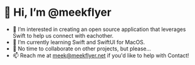 # 👋 Hi, I’m @meekflyer
- 👀 I’m interested in creating an open source application that leverages Swift to help us connect with eachother. 
- 🌱 I’m currently learning Swift and SwiftUI for MacOS.
- 💞️ No time to collaborate on other projects, but please...
- 📫 Reach me at meek@meekflyer.net if you'd like to help with Contact!

<!---
meekflyer/meekflyer is a ✨ special ✨ repository because its `README.md` (this file) appears on your GitHub profile.
You can click the Preview link to take a look at your changes.
--->
